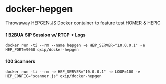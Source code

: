 # docker-hepgen

Throwaway HEPGEN.JS Docker container to feature test HOMER & HEPIC

#### 1 B2BUA SIP Session w/ RTCP + Logs
```
docker run -ti --rm --name hepgen -e HEP_SERVER="10.0.0.1" -e HEP_PORT=9060 qxip/docker-hepgen
```

#### 100 Scanners
```
docker run -ti --rm -e HEP_SERVER="10.0.0.1" -e LOOP=100 -e HEP_CONFIG="scanner.js" qxip/docker-hepgen
```

